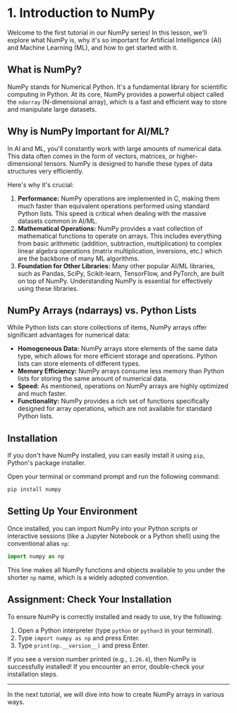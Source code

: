 # 1. Introduction to NumPy

Welcome to the first tutorial in our NumPy series! In this lesson, we'll explore what NumPy is, why it's so important for Artificial Intelligence (AI) and Machine Learning (ML), and how to get started with it.

## What is NumPy?

NumPy stands for Numerical Python. It's a fundamental library for scientific computing in Python. At its core, NumPy provides a powerful object called the `ndarray` (N-dimensional array), which is a fast and efficient way to store and manipulate large datasets.

## Why is NumPy Important for AI/ML?

In AI and ML, you'll constantly work with large amounts of numerical data. This data often comes in the form of vectors, matrices, or higher-dimensional tensors. NumPy is designed to handle these types of data structures very efficiently.

Here's why it's crucial:

1.  **Performance:** NumPy operations are implemented in C, making them much faster than equivalent operations performed using standard Python lists. This speed is critical when dealing with the massive datasets common in AI/ML.
2.  **Mathematical Operations:** NumPy provides a vast collection of mathematical functions to operate on arrays. This includes everything from basic arithmetic (addition, subtraction, multiplication) to complex linear algebra operations (matrix multiplication, inversions, etc.) which are the backbone of many ML algorithms.
3.  **Foundation for Other Libraries:** Many other popular AI/ML libraries, such as Pandas, SciPy, Scikit-learn, TensorFlow, and PyTorch, are built on top of NumPy. Understanding NumPy is essential for effectively using these libraries.

## NumPy Arrays (ndarrays) vs. Python Lists

While Python lists can store collections of items, NumPy arrays offer significant advantages for numerical data:

*   **Homogeneous Data:** NumPy arrays store elements of the same data type, which allows for more efficient storage and operations. Python lists can store elements of different types.
*   **Memory Efficiency:** NumPy arrays consume less memory than Python lists for storing the same amount of numerical data.
*   **Speed:** As mentioned, operations on NumPy arrays are highly optimized and much faster.
*   **Functionality:** NumPy provides a rich set of functions specifically designed for array operations, which are not available for standard Python lists.

## Installation

If you don't have NumPy installed, you can easily install it using `pip`, Python's package installer.

Open your terminal or command prompt and run the following command:

```bash
pip install numpy
```

## Setting Up Your Environment

Once installed, you can import NumPy into your Python scripts or interactive sessions (like a Jupyter Notebook or a Python shell) using the conventional alias `np`:

```python
import numpy as np
```

This line makes all NumPy functions and objects available to you under the shorter `np` name, which is a widely adopted convention.

## Assignment: Check Your Installation

To ensure NumPy is correctly installed and ready to use, try the following:

1.  Open a Python interpreter (type `python` or `python3` in your terminal).
2.  Type `import numpy as np` and press Enter.
3.  Type `print(np.__version__)` and press Enter.

If you see a version number printed (e.g., `1.26.4`), then NumPy is successfully installed! If you encounter an error, double-check your installation steps.

---

In the next tutorial, we will dive into how to create NumPy arrays in various ways.
